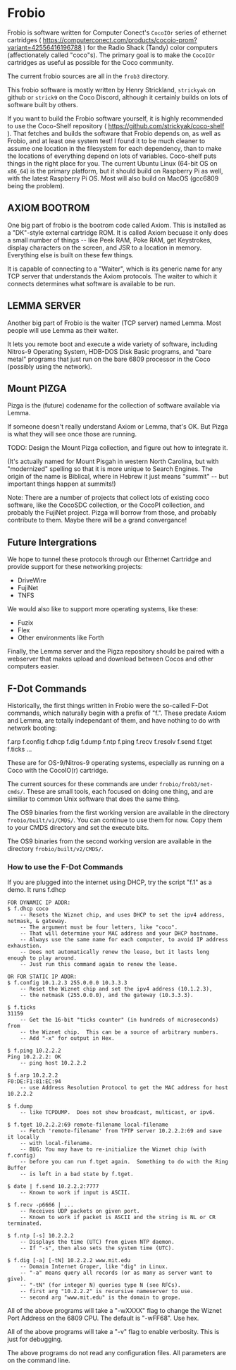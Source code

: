 # Frobio

Frobio is software written for Computer Conect's `CocoIOr` series
of ethernet cartridges (
https://computerconect.com/products/cocoio-prom?variant=42556416196788 
) for the Radio Shack (Tandy) color computers
(affectionately called "coco"s).  The primary goal is to make the
`CocoIOr` cartridges as useful as possible for the Coco community.

The current frobio sources are all in the `frob3` directory.

This frobio software is mostly written by Henry Strickland,
`strickyak` on github or `strick9` on the Coco Discord,
although it certainly builds on lots of software built
by others.

If you want to build the Frobio software yourself,
it is highly recommended to use the Coco-Shelf repository (
https://github.com/strickyak/coco-shelf ).
That fetches and builds the software that Frobio
depends on, as well as Frobio, and at least one
system test!  I found it to be much cleaner to assume
one location in the filesystem for each dependency,
than to make the locations of everything depend on
lots of variables.  Coco-shelf puts things in the
right place for you.  The current Ubuntu Linux (64-bit OS on `x86_64`)
is the primary platform, but it should build on Raspberry
Pi as well, with the latest Raspberry Pi OS.
Most will also build on MacOS (gcc6809 being the problem).

## AXIOM BOOTROM

One big part of frobio is the bootrom code called Axiom.
This is installed as a "DK"-style external cartridge ROM.
It is called Axiom becuase it only does a small number of
things -- like Peek RAM, Poke RAM, get Keystrokes, display
characters on the screen, and JSR to a location in memory.
Everything else is built on these few things.

It is capable of connecting to a "Waiter", which is its generic
name for any TCP server that understands the Axiom protocols.
The waiter to which it connects determines what software
is available to be run.

## LEMMA SERVER

Another big part of Frobio is the waiter (TCP server) named Lemma.
Most people will use Lemma as their waiter.

It lets you remote boot and execute a wide variety of software,
including Nitros-9 Operating System, HDB-DOS Disk Basic programs,
and "bare metal" programs that just run on the bare 6809 processor
in the Coco (possibly using the network).

## Mount PIZGA

Pizga is the (future) codename for the collection of software available via Lemma.

If someone doesn't really understand Axiom or Lemma, that's OK.
But Pizga is what they will see once those are running.

TODO: Design the Mount Pizga collection, and figure out how to integrate it.

(It's actually named for Mount Pisgah in western North Carolina,
but with "modernized" spelling so that it is more unique to Search Engines.
The origin of the name is Biblical, where in Hebrew it just means "summit" --
but important things happen at summits!)

Note: There are a number of projects that collect lots of existing
coco software, like the CocoSDC collection, or the CocoPI collection,
and probably the FujiNet project.
Pizga will borrow from those, and probably contribute to them.
Maybe there will be a grand convergance!

## Future Intergrations

We hope to tunnel these protocols through our Ethernet Cartridge
and provide support for these networking projects:
 
*  DriveWire
*  FujiNet
*  TNFS

We would also like to support more operating systems, like these:

*  Fuzix
*  Flex
*  Other environments like Forth

Finally, the Lemma server and the Pigza repository should be paired
with a webserver that makes upload and download between Cocos and
other computers easier.

## F-Dot Commands

Historically, the first things written in Frobio were the
so-called F-Dot commands, which naturally begin with a
prefix of "f.".  These predate Axiom and Lemma, are totally independant
of them, and have nothing to do with network booting:

f.arp f.config f.dhcp f.dig f.dump f.ntp f.ping f.recv f.resolv f.send f.tget f.ticks ...

These are for OS-9/Nitros-9 operating systems, especially as running
on a Coco with the CocoIO(r) cartridge.

The current sources for these commands are under `frobio/frob3/net-cmds/`.
These are small tools, each focused on doing one thing, and are similiar
to common Unix software that does the same thing.

The OS9 binaries from the first working version are available in
the directory `frobio/built/v1/CMDS/`.  You can continue to use them
for now.  Copy them to your CMDS directory and set the execute bits.

The OS9 binaries from the second working version are available in
the directory `frobio/built/v2/CMDS/`.

### How to use the F-Dot Commands

If you are plugged into the internet using DHCP,
try the script "f.1" as a demo.  It runs f.dhcp

```
FOR DYNAMIC IP ADDR:
$ f.dhcp coco
    -- Resets the Wiznet chip, and uses DHCP to set the ipv4 address, netmask, & gateway.
    -- The argument must be four letters, like "coco".
    -- That will determine your MAC address and your DHCP hostname.
    -- Always use the same name for each computer, to avoid IP address exhaustion.
    -- Does not automatically renew the lease, but it lasts long enough to play around.
    -- Just run this command again to renew the lease.

OR FOR STATIC IP ADDR:
$ f.config 10.1.2.3 255.0.0.0 10.3.3.3
    -- Reset the Wiznet chip and set the ipv4 address (10.1.2.3),
    -- the netmask (255.0.0.0), and the gateway (10.3.3.3).

$ f.ticks
31159
    -- Get the 16-bit "ticks counter" (in hundreds of microseconds) from
    -- the Wiznet chip.  This can be a source of arbitrary numbers.
    -- Add "-x" for output in Hex.

$ f.ping 10.2.2.2
Ping 10.2.2.2: OK
    -- ping host 10.2.2.2

$ f.arp 10.2.2.2
F0:DE:F1:81:EC:94
    -- use Address Resolution Protocol to get the MAC address for host 10.2.2.2

$ f.dump
    -- like TCPDUMP.  Does not show broadcast, multicast, or ipv6.

$ f.tget 10.2.2.2:69 remote-filename local-filename
    -- Fetch 'remote-filename' from TFTP server 10.2.2.2:69 and save it locally
    -- with local-filename.
    -- BUG: You may have to re-initialize the Wiznet chip (with f.config)
    -- before you can run f.tget again.  Something to do with the Ring Buffer
    -- is left in a bad state by f.tget.

$ date | f.send 10.2.2.2:7777
    -- Known to work if input is ASCII.

$ f.recv -p6666 | ...
    -- Receives UDP packets on given port.
    -- Known to work if packet is ASCII and the string is NL or CR terminated.

$ f.ntp [-s] 10.2.2.2
    -- Displays the time (UTC) from given NTP daemon.
    -- If "-s", then also sets the system time (UTC).

$ f.dig [-a] [-tN] 10.2.2.2 www.mit.edu
    -- Domain Internet Groper, like "dig" in Linux.
    -- "-a" means query all records (or as many as server want to give).
    -- "-tN" (for integer N) queries type N (see RFCs).
    -- first arg "10.2.2.2" is recursive nameserver to use.
    -- second arg "www.mit.edu" is the domain to grope.
```

All of the above programs will take a "-wXXXX" flag to change the Wiznet Port Address
on the 6809 CPU.    The default is "-wFF68".  Use hex.

All of the above programs will take a "-v" flag to enable verbosity.
This is just for debugging.

The above programs do not read any configuration files.
All parameters are on the command line.
